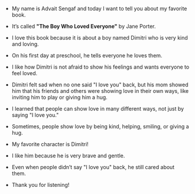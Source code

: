 - My name is Advait Sengaf and today I want to tell you about my favorite book.
- It’s called **"The Boy Who Loved Everyone"** by Jane Porter.
- I love this book because it is about a boy named Dimitri who is very kind and loving. 
- On his first day at preschool, he tells everyone he loves them.
- I like how Dimitri is not afraid to show his feelings and wants everyone to feel loved.
- Dimitri felt sad when no one said "I love you" back, but his mom showed him that his friends and others were showing love in their own ways, like inviting him to play or giving him a hug.
- I learned that people can show love in many different ways, not just by saying "I love you."
- Sometimes, people show love by being kind, helping, smiling, or giving a hug.

- My favorite character is Dimitri!
- I like him because he is very brave and gentle.
- Even when people didn’t say "I love you" back, he still cared about them.

- Thank you for listening!